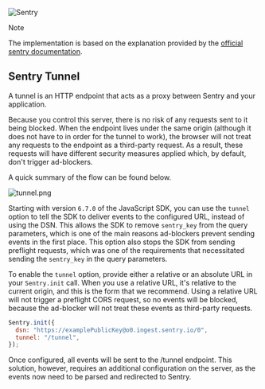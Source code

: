 ![Sentry](https://camo.githubusercontent.com/ebaaa2f1ab4b8efc7284c9f736e0de6f8fca212a6a14e0255ad1706d1e80f76d/68747470733a2f2f73656e7472792d6272616e642e73746f726167652e676f6f676c65617069732e636f6d2f73656e7472792d776f72646d61726b2d6461726b2d3238307838342e706e67)

> [!NOTE]
> The implementation is based on the explanation provided by the [official sentry documentation][sentry-tunnel-docs].

## Sentry Tunnel

A tunnel is an HTTP endpoint that acts as a proxy between Sentry and your application.

Because you control this server, there is no risk of any requests sent to it being blocked. When the endpoint lives under the same origin (although it does not have to in order for the tunnel to work), the browser will not treat any requests to the endpoint as a third-party request. As a result, these requests will have different security measures applied which, by default, don't trigger ad-blockers.

A quick summary of the flow can be found below.

![tunnel.png](https://docs.sentry.io/_next/image/?url=%2Fmdx-images%2Ftunnel-7ZZLHFR5.png%231374x1078&w=1920&q=75)

Starting with version `6.7.0` of the JavaScript SDK, you can use the `tunnel` option to tell the SDK to deliver events to the configured URL, instead of using the DSN. This allows the SDK to remove `sentry_key` from the query parameters, which is one of the main reasons ad-blockers prevent sending events in the first place. This option also stops the SDK from sending preflight requests, which was one of the requirements that necessitated sending the `sentry_key` in the query parameters.

To enable the `tunnel` option, provide either a relative or an absolute URL in your `Sentry.init` call. When you use a relative URL, it's relative to the current origin, and this is the form that we recommend. Using a relative URL will not trigger a preflight CORS request, so no events will be blocked, because the ad-blocker will not treat these events as third-party requests.

```js
Sentry.init({
  dsn: "https://examplePublicKey@o0.ingest.sentry.io/0",
  tunnel: "/tunnel",
});
```

Once configured, all events will be sent to the /tunnel endpoint. This solution, however, requires an additional configuration on the server, as the events now need to be parsed and redirected to Sentry.

<!-- Links -->
[sentry-tunnel-docs]: https://docs.sentry.io/platforms/javascript/troubleshooting/#using-the-tunnel-option
